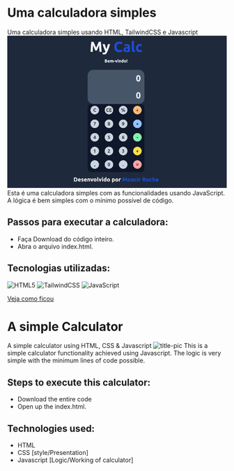 # Uma calculadora simples
 Uma calculadora simples usando HTML, TailwindCSS e Javascript
 ![title-pic](./my-calc-img.png)<br>
 Esta é uma calculadora simples com as funcionalidades usando JavaScript. A lógica é bem simples com o mínimo possível de código.
 
## Passos para executar a calculadora:
- Faça Download do código inteiro. 
- Abra o arquivo index.html.

## Tecnologias utilizadas: 
![HTML5](https://img.shields.io/badge/html5-%23E34F26.svg?style=for-the-badge&logo=html5&logoColor=white)
![TailwindCSS](https://img.shields.io/badge/Tailwind_CSS-38B2AC?style=for-the-badge&logo=tailwind-css&logoColor=white)
![JavaScript](https://img.shields.io/badge/JavaScript-F7DF1E?style=for-the-badge&logo=javascript&logoColor=black)

[Veja como ficou](https://moacirrochadev.github.io/A-simple-Calculator/)

# A simple Calculator
 A simple calculator using HTML, CSS &amp; Javascript
 ![title-pic](https://user-images.githubusercontent.com/39196039/40139639-27db8c64-596e-11e8-9537-04a5b5d07170.jpg)
 This is a simple calculator functionality achieved using Javascript. The logic is very simple with the minimum lines of code possible.
 
## Steps to execute this calculator:
- Download the entire code 
- Open up the index.html.

## Technologies used: 
- HTML
- CSS [style/Presentation]
- Javascript [Logic/Working of calculator]
